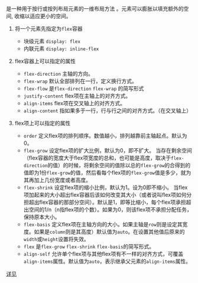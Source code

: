 是一种用于按行或按列布局元素的一维布局方法 。元素可以膨胀以填充额外的空间, 收缩以适应更小的空间。

1. 将一个元素先指定为`flex`容器
	- 块级元素 `display: flex`
	- 内联元素 `display: inline-flex`

2. flex容器上可以指定的属性
	- `flex-direction` 主轴的方向。
	- `flex-wrap` 默认全部排列在一行，定义换行方式。
	- `flex-flow` 是`flex-direction` `flex-wrap` 的简写形式
	- `justify-content` flex项在主轴上的对齐方式。
	- `align-items` flex项在交叉轴上的对齐方式。
	- `align-content` 指如果多于一行，行与行之间的对齐方式。（在交叉轴上）

3. flex项上可以指定的属性
	- `order` 定义flex项的排列顺序。数值越小，排列越靠前主轴起点。默认为0。
	- `flex-grow` 设定flex项的扩大比例，默认为0，即不扩大。
		当存在剩余空间（flex容器的宽度大于flex项宽度的总和，也可能是高度，取决于`flex-direction`的值）的时候，将剩余空间的值除以总的`flex-grow`的合得到的值即为1份`flex-grow`的值，然后看每个flex项的`flex-grow`值是多少，就为其再加上几份宽度或者高度。
	- `flex-shrink` 设定flex项的缩小比例，默认为1。设为0即不缩小。
		当flex项加起来的大小超出flex容器后该如何改变其大小（或者说叫flex项如何分担超出flex容器的那部分空间）。默认是1，即等比缩小，每个flex项承担超出空间的1/n（n指flex项的个数）。如果为0，则该flex项不承担分配任务，保持原本大小。
	- `flex-basis` 定义flex项在主轴方向的大小。如果主轴是`row`则是设定其宽度。如果是`column`则是其高度）默认值为`auto`。在设置其他值后原来的`width`或`height`设置将失效。
	- `flex` 是`flex-grow` `flex-shrink` `flex-basis`的简写形式。
	- `align-self` 允许单个flex项与其他flex项有不一样的对齐方式，可覆盖`align-items`属性。默认值为`auto`，表示继承父元素的`align-items`属性。

[详见](https://www.youtube.com/watch?v=5vrpaxLTsTo)